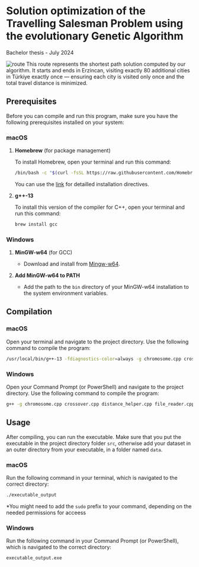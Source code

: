 # Solution optimization of the Travelling Salesman Problem using the evolutionary Genetic Algorithm

Bachelor thesis - July 2024

![route](https://github.com/user-attachments/assets/4055571f-7789-48d7-84dd-865f5e9a37c8)
This route represents the shortest path solution computed by our algorithm. It starts and ends in Erzincan, visiting exactly 80 additional cities in Türkiye exactly once — ensuring each city is visited only once and the total travel distance is minimized.

## Prerequisites

Before you can compile and run this program, make sure you have the following prerequisites installed on your system:

### macOS
1. **Homebrew** (for package management)
   
   To install Homebrew, open your terminal and run this command:
    ```bash
    /bin/bash -c "$(curl -fsSL https://raw.githubusercontent.com/Homebrew/install/HEAD/install.sh)"
    ```
    You can use the [link](https://docs.brew.sh/Installation) for detailled installation directives.
    
2. **g++-13**
   
   To install this version of the compiler for C++, open your terminal and run this command: 
    ```bash
    brew install gcc
    ```

### Windows
1. **MinGW-w64** (for GCC)
    - Download and install from [Mingw-w64](https://www.mingw-w64.org/downloads/).

2. **Add MinGW-w64 to PATH**
    - Add the path to the `bin` directory of your MinGW-w64 installation to the system environment variables.

## Compilation

### macOS 
Open your terminal and navigate to the project directory. Use the following command to compile the program:

```bash
/usr/local/bin/g++-13 -fdiagnostics-color=always -g chromosome.cpp crossover.cpp distance_helper.cpp file_reader.cpp mutation.cpp point.cpp population.cpp tsp_ga.cpp main.cpp -o executable_output
```

### Windows
Open your Command Prompt (or PowerShell) and navigate to the project directory. Use the following command to compile the program:
```bash
g++ -g chromosome.cpp crossover.cpp distance_helper.cpp file_reader.cpp mutation.cpp point.cpp population.cpp tsp_ga.cpp main.cpp -o executable_output.exe
```

## Usage

After compiling, you can run the executable. Make sure that you put the executable in the project directory folder `src`, otherwise add your dataset in an outer directory from your executable, in a folder named `data`.

### macOS
Run the following command in your terminal, which is navigated to the correct directory:

```bash
./executable_output
```
*You might need to add the `sudo` prefix to your command, depending on the needed permissions for acceess

### Windows
Run the following command in your Command Prompt (or PowerShell), which is navigated to the correct directory:

```bash
executable_output.exe
```

